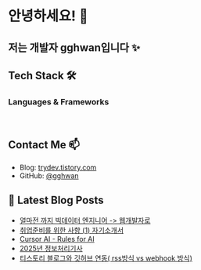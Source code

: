 # 안녕하세요! 👋

## 저는 개발자 gghwan입니다 ✨

## Tech Stack 🛠

### Languages & Frameworks
<p>
  <img alt="" src= "https://img.shields.io/badge/JavaScript-F7DF1E?style=flat-square&logo=JavaScript&logoColor=white"/> 
  <img alt="" src= "https://img.shields.io/badge/TypeScript-black?logo=typescript&logoColor=blue"/>
</p>

## Contact Me 📫
- Blog: [trydev.tistory.com](https://trydev.tistory.com)
- GitHub: [@gghwan](https://github.com/gghwan)

## 📕 Latest Blog Posts
- [얼마전 까지 빅데이터 엔지니어 -&gt; 웹개발자로](https://trydev.tistory.com/8)
- [취업준비를 위한 사항 (1) 자기소개서](https://trydev.tistory.com/7)
- [Cursor AI - Rules for AI](https://trydev.tistory.com/6)
- [2025년 정보처리기사](https://trydev.tistory.com/5)
- [티스토리 블로그와 깃허브 연동( rss방식  vs webhook 방식)](https://trydev.tistory.com/4)
